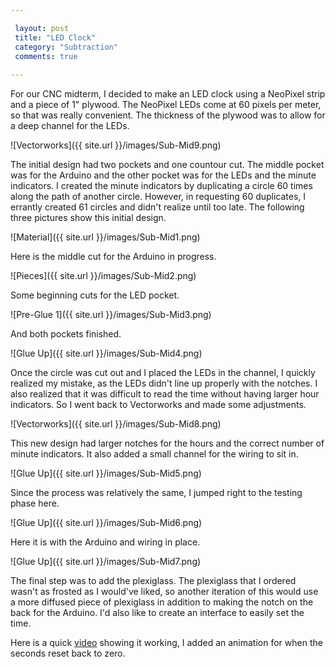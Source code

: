 ```yaml
---

 layout: post
 title: "LED Clock"
 category: "Subtraction"
 comments: true
 
---
```


For our CNC midterm, I decided to make an LED clock using a NeoPixel strip and a piece of 1" plywood. The NeoPixel LEDs come at 60 pixels per meter, so that was really convenient. The thickness of the plywood was to allow for a deep channel for the LEDs.

![Vectorworks]({{ site.url }}/images/Sub-Mid9.png)

The initial design had two pockets and one countour cut. The middle pocket was for the Arduino and the other pocket was for the LEDs and the minute indicators. I created the minute indicators by duplicating a circle 60 times along the path of another circle. However, in requesting 60 duplicates, I errantly created 61 circles and didn't realize until too late. The following three pictures show this initial design.

![Material]({{ site.url }}/images/Sub-Mid1.png)

Here is the middle cut for the Arduino in progress.

![Pieces]({{ site.url }}/images/Sub-Mid2.png)

Some beginning cuts for the LED pocket.

![Pre-Glue 1]({{ site.url }}/images/Sub-Mid3.png) 

And both pockets finished.

![Glue Up]({{ site.url }}/images/Sub-Mid4.png)

Once the circle was cut out and I placed the LEDs in the channel, I quickly realized my mistake, as the LEDs didn't line up properly with the notches. I also realized that it was difficult to read the time without having larger hour indicators. So I went back to Vectorworks and made some adjustments.

![Vectorworks]({{ site.url }}/images/Sub-Mid8.png)

This new design had larger notches for the hours and the correct number of minute indicators. It also added a small channel for the wiring to sit in. 

![Glue Up]({{ site.url }}/images/Sub-Mid5.png)

Since the process was relatively the same, I jumped right to the testing phase here.

![Glue Up]({{ site.url }}/images/Sub-Mid6.png)

Here it is with the Arduino and wiring in place.

![Glue Up]({{ site.url }}/images/Sub-Mid7.png)

The final step was to add the plexiglass. The plexiglass that I ordered wasn't as frosted as I would've liked, so another iteration of this would use a more diffused piece of plexiglass in addition to making the notch on the back for the Arduino. I'd also like to create an interface to easily set the time. 

Here is a quick [video](https://youtu.be/jOIJSMGF65s) showing it working, I added an animation for when the seconds reset back to zero. 
